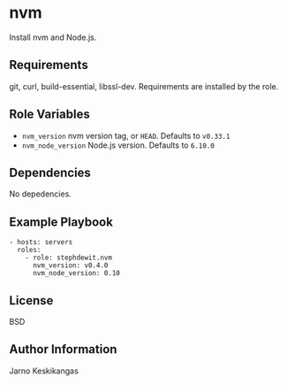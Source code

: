 nvm
========

Install nvm and Node.js.

Requirements
------------

git, curl, build-essential, libssl-dev. Requirements are installed by the role.

Role Variables
--------------

* `nvm_version` nvm version tag, or `HEAD`. Defaults to `v0.33.1`
* `nvm_node_version` Node.js version. Defaults to `6.10.0`

Dependencies
------------

No depedencies.

Example Playbook
-------------------------

    - hosts: servers
      roles:
        - role: stephdewit.nvm
          nvm_version: v0.4.0
          nvm_node_version: 0.10

License
-------

BSD

Author Information
------------------

Jarno Keskikangas
